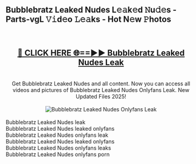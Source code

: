 <h2>Bubblebratz Leaked Nudes L𝚎𝚊k𝚎d 𝙽u𝚍𝚎s - Parts-vgL 𝚅𝚒d𝚎o 𝙻𝚎𝚊ks - Hot N𝚎w 𝙿hotos </h2>
<br>
<div align="center">
<h2><a href="https://213.232.235.80/live/video.php?q=bubblebratz-leaked-nudes" rel="nofollow">🔴 CLICK HERE 🌐==►► Bubblebratz Leaked Nudes Leak</a></h2>
<br>
Get Bubblebratz Leaked Nudes and all content. Now you can access all videos and pictures of Bubblebratz Leaked Nudes Onlyfans Leak. New Updated Files 2025!
<br>
<br>
<a href="https://213.232.235.80/live/video.php?q=bubblebratz-leaked-nudes" rel="nofollow" data-target="animated-image.originalLink"><img src="https://i.imgur.com/1EjSzPs.png" alt="Bubblebratz Leaked Nudes Onlyfans Leak" style="max-width: 100%; display: inline-block;" data-target="animated-image.originalImage"></a>
</div>
<br>
Bubblebratz Leaked Nudes leak<br>
Bubblebratz Leaked Nudes leaked onlyfans<br>
Bubblebratz Leaked Nudes onlyfans leak<br>
Bubblebratz Leaked Nudes leaked onlyfans<br>
Bubblebratz Leaked Nudes onlyfans leaks<br>
Bubblebratz Leaked Nudes onlyfans porn
